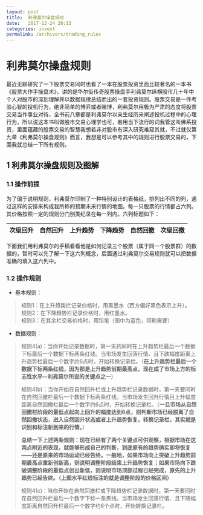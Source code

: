 ```yaml
---
layout: post
title:  利弗莫尔操盘规则
date:   2017-12-24 20:13
categories: invest
permalink: /archivers/trading_rules
---
```

# 利弗莫尔操盘规则
最近无聊研究了一下股票交易同时也看了一本在股票投资里面比较著名的一本书《股票大作手操盘术》，讲的是华尔街传奇股票操盘手利弗莫尔纵横股市几十年中个人对股市的深刻理解并以数据规律总结而出的一套投资规则。股票交易是一件考验心智的投机行为，绝非简单的博弈或者赌博，利弗莫尔用极为严肃的态度将股票交易当作事业对待，全书前八章都是利弗莫尔以亲生经历来阐述投机过程中的心理行为，所以说这本书叫做股市交易心理学也可，若用当下流行的词我管这叫佛系投资，里面蕴藏的股票交易的智慧我想若非对股市有深入研究难窥其就，不过就仅第九章《利弗莫尔操盘规则》而言，我想是可以参考其中的规则进行股票交易的，下面我就总结一下所有规则。

## 1 利弗莫尔操盘规则及图解
### 1.1 操作前提
为了偏于说明规则，利弗莫尔印制了一种特别设计的表格纸，排列出不同的列，通过这样的安排来构成我所称的预期未来行情的地图。每一只股票的行情都占六列。其价格按照一定的规则分门别类纪录在每一列内。六列标题如下：

次级回升|自然回升|上升趋势|下降趋势|自然回撤|次级回撤
-------|------|-------|-------|-------|------


下面我们用利弗莫尔的手稿看看他是如何记录三个股票（属于同一个股票群）的数据的，暂时可以先了解一下这六列概念，后面通过利弗莫尔交易规则就可以把数据准确的填入这六列中。


### 1.2 操作规则

- 基本规则： 
     
> 规则1：在上升趋势拦记录价格时，用黑墨水（西方偏好黑色表示上升）。   
> 规则2：在下降趋势栏记录价格时，用红墨水。     
> 规则3：在其余栏交易价格时，用铅笔（图中为蓝色，印刷需要）

- 数据规则： 
   
> 规则4(a)：当你开始记录数据时，第一天药同时在上升趋势栏最后一个数据下标最后一个数据下标两条红线。当市场发生回落行情、且下跌幅度距离上升趋势栏最后一个数字约6点时，开始转换记录栏。（**在上升趋势栏最后一个数据下标两条红线，因为那是上升趋势前期最高点，现在成了市场上方的标志性水平--利弗莫尔所说的关键点之一**）    
> 
> 规则4(b)：当你开始在自然回升栏或上升趋势栏记录数据时，第一天要同时在自然回撤栏最后一个数据下标两条红线。当市场发生回升行情且上升幅度距离自然回撤栏最后一个数字约6点时，开始转换记录栏。（**一旦市场从自然回撤栏阶段的最低点起向上回升的幅度达到6点，则判断市场已经脱离了自然回撤状态，进入自然回升状态或者上升趋势恢复。转换记录栏，其实就是识别和标注新到来的行情。**）
> 
> **总结一下上述两条规则：现在已经有了两个关键点可供观察，根据市场在这两点附近的表现，就能够形成自己的判断，到底原有的趋势确实即将恢复——还是原来的市场运动已经告终。一般地，如果市场向上突破上升趋势前期最高点重新创新高，则说明调整阶段结束上升趋势恢复；如果市场向下跌破调整阶段的最低点创出新低，则说明市场顶部过程已经完成，原先的上升趋势已经告终。（上图水平红线标注的就是调整阶段的价格区间）**  
> 
> 规则4(c)：当你开始在自然回撤栏或下降趋势栏记录数据时，第一天要同时在自然回升栏最后一个数字下标一条黑线。当市场发生回落行情、且下降幅度距离自然回升栏最后一个数字约6个点时，开始转换记录栏。

